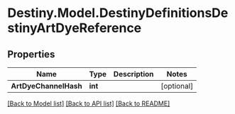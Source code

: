 # Destiny.Model.DestinyDefinitionsDestinyArtDyeReference

## Properties

Name | Type | Description | Notes
------------ | ------------- | ------------- | -------------
**ArtDyeChannelHash** | **int** |  | [optional] 

[[Back to Model list]](../README.md#documentation-for-models) [[Back to API list]](../README.md#documentation-for-api-endpoints) [[Back to README]](../README.md)

